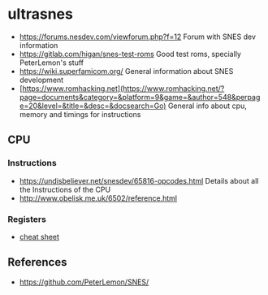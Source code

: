 # ultrasnes

* https://forums.nesdev.com/viewforum.php?f=12 Forum with SNES dev information
* https://gitlab.com/higan/snes-test-roms Good test roms, specially PeterLemon's stuff
* https://wiki.superfamicom.org/ General information about SNES development
* [https://www.romhacking.net](https://www.romhacking.net/?page=documents&category=&platform=9&game=&author=548&perpage=20&level=&title=&desc=&docsearch=Go) General info about cpu, memory and timings for instructions

## CPU

### Instructions

* https://undisbeliever.net/snesdev/65816-opcodes.html Details about all the Instructions of the CPU
* http://www.obelisk.me.uk/6502/reference.html

### Registers
* [cheat sheet](https://undisbeliever.net/snesdev/registers/cheatsheet.html)

## References

* https://github.com/PeterLemon/SNES/
